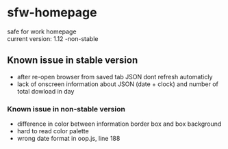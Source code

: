 # sfw-homepage
safe for work homepage  
current version: 1.12 -non-stable

## Known issue in stable version
* after re-open browser from saved tab JSON dont refresh automaticly
* lack of onscreen information about JSON (date + clock) and number of total dowload in day

### Known issue in non-stable version
* difference in color between information border box and box background
* hard to read color palette
* wrong date format in oop.js, line 188
